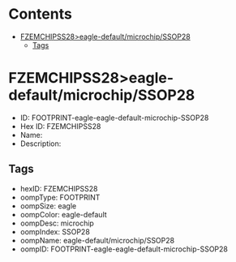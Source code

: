 



Contents
========

* [FZEMCHIPSS28>eagle-default/microchip/SSOP28](#fzemchipss28eagle-defaultmicrochipssop28)
	* [Tags](#tags)

# FZEMCHIPSS28>eagle-default/microchip/SSOP28

- ID: FOOTPRINT-eagle-eagle-default-microchip-SSOP28
- Hex ID: FZEMCHIPSS28
- Name: 
- Description: 

## Tags

- hexID: FZEMCHIPSS28
- oompType: FOOTPRINT
- oompSize: eagle
- oompColor: eagle-default
- oompDesc: microchip
- oompIndex: SSOP28
- oompName: eagle-default/microchip/SSOP28
- oompID: FOOTPRINT-eagle-eagle-default-microchip-SSOP28
